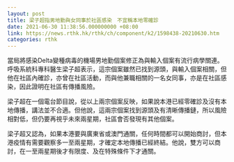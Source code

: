 ```yaml
---
layout: post
title: 梁子超指男地勤與女同事於社區感染　不宜稱本地零確診
date: 2021-06-30 11:38:56.000000000 +08:00
link: https://news.rthk.hk/rthk/ch/component/k2/1598438-20210630.htm
categories: rthk
---
```


當局將感染Delta變種病毒的機場男地勤個案修正為與輸入個案有流行病學關連。呼吸系統科專科醫生梁子超表示，這宗個案雖然已找到源頭，與輸入個案相關，但他在社區內確診，亦曾在社區活動，而與他兼職相關的一名女同事，亦是在社區感染，因此證明在社區有傳播風險。

梁子超在一個電台節目說，從以上兩宗個案反映，如果說本港已經零確診及沒有本地傳播，講法並不合適。但他說，這兩宗個案找到源頭及有清晰傳播鏈，所以風險相對低，但仍要再視乎未來兩星期，社區會否發現有其他個案。

梁子超又認為，如果本港要與廣東省或澳門通關，任何時間都可以開始商討，但本港疫情有需要觀察多一至兩星期，才確定本地傳播已經終結。他說，雙方可以商討，在一至兩星期後才有限度、及在特殊條件下才通關。

